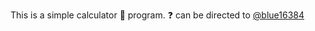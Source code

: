 This is a simple calculator :abacus: program. :question: can be directed to
[@blue16384](https://github.com/blue16384)
